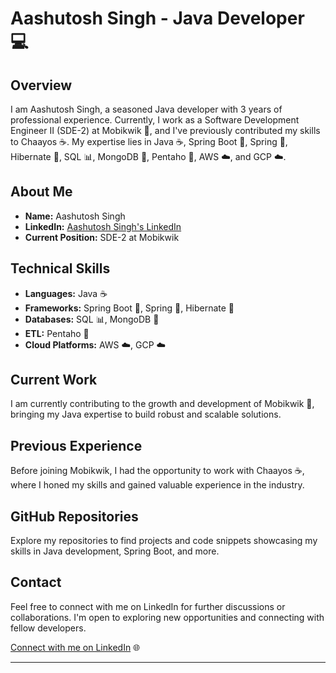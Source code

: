 

# Aashutosh Singh - Java Developer 💻

## Overview
I am Aashutosh Singh, a seasoned Java developer with 3 years of professional experience. Currently, I work as a Software Development Engineer II (SDE-2) at Mobikwik 🚀, and I've previously contributed my skills to Chaayos ☕. My expertise lies in Java ☕, Spring Boot 🌱, Spring 🍃, Hibernate 🎲, SQL 📊, MongoDB 🍃, Pentaho 🔄, AWS ☁️, and GCP ☁️.

## About Me
- **Name:** Aashutosh Singh
- **LinkedIn:** [Aashutosh Singh's LinkedIn](https://www.linkedin.com/in/aashutoshsingh19/)
- **Current Position:** SDE-2 at Mobikwik

## Technical Skills
- **Languages:** Java ☕
- **Frameworks:** Spring Boot 🌱, Spring 🍃, Hibernate 🎲
- **Databases:** SQL 📊, MongoDB 🍃
- **ETL:** Pentaho 🔄
- **Cloud Platforms:** AWS ☁️, GCP ☁️

## Current Work
I am currently contributing to the growth and development of Mobikwik 🚀, bringing my Java expertise to build robust and scalable solutions.

## Previous Experience
Before joining Mobikwik, I had the opportunity to work with Chaayos ☕, where I honed my skills and gained valuable experience in the industry.

## GitHub Repositories
Explore my repositories to find projects and code snippets showcasing my skills in Java development, Spring Boot, and more.

## Contact
Feel free to connect with me on LinkedIn for further discussions or collaborations. I'm open to exploring new opportunities and connecting with fellow developers.

[Connect with me on LinkedIn](https://www.linkedin.com/in/aashutoshsingh19/) 🌐

---
